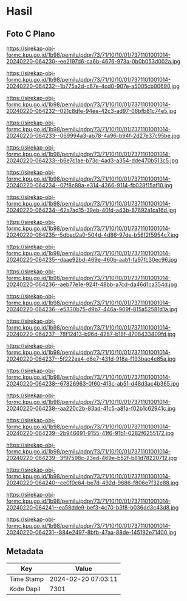 # Hasil

## Foto C Plano

https://sirekap-obj-formc.kpu.go.id/1b98/pemilu/pdpr/73/71/10/10/01/7371101001014-20240220-064230--ee2197d6-ca6b-4676-973a-0b0b053d002a.jpg

https://sirekap-obj-formc.kpu.go.id/1b98/pemilu/pdpr/73/71/10/10/01/7371101001014-20240220-064232--1b775a2d-c67e-4cd0-907e-a5005cb00690.jpg

https://sirekap-obj-formc.kpu.go.id/1b98/pemilu/pdpr/73/71/10/10/01/7371101001014-20240220-064232--021c8dfe-94ee-42c3-ad97-06bfb81c74e5.jpg

https://sirekap-obj-formc.kpu.go.id/1b98/pemilu/pdpr/73/71/10/10/01/7371101001014-20240220-064233--069994a3-ab78-4a96-b94f-2d27e37c95be.jpg

https://sirekap-obj-formc.kpu.go.id/1b98/pemilu/pdpr/73/71/10/10/01/7371101001014-20240220-064233--b6e7c1ae-b73c-4ad3-a354-dde470b513c5.jpg

https://sirekap-obj-formc.kpu.go.id/1b98/pemilu/pdpr/73/71/10/10/01/7371101001014-20240220-064234--07f8c88a-e314-4366-9114-fb028f15af10.jpg

https://sirekap-obj-formc.kpu.go.id/1b98/pemilu/pdpr/73/71/10/10/01/7371101001014-20240220-064234--62a7ad15-39eb-40fd-a43b-87892a1ca16d.jpg

https://sirekap-obj-formc.kpu.go.id/1b98/pemilu/pdpr/73/71/10/10/01/7371101001014-20240220-064235--5dbed2a0-504d-4d86-97de-b56f2f5954c7.jpg

https://sirekap-obj-formc.kpu.go.id/1b98/pemilu/pdpr/73/71/10/10/01/7371101001014-20240220-064235--daae92bd-469e-460b-aab1-fa97fc30ec96.jpg

https://sirekap-obj-formc.kpu.go.id/1b98/pemilu/pdpr/73/71/10/10/01/7371101001014-20240220-064236--aeb77e1e-924f-48bb-a7cd-da46d1ca354d.jpg

https://sirekap-obj-formc.kpu.go.id/1b98/pemilu/pdpr/73/71/10/10/01/7371101001014-20240220-064236--e5330b75-d9b7-446a-909f-815a52581d1a.jpg

https://sirekap-obj-formc.kpu.go.id/1b98/pemilu/pdpr/73/71/10/10/01/7371101001014-20240220-064237--78f12413-b96d-4287-b18f-4708433409fd.jpg

https://sirekap-obj-formc.kpu.go.id/1b98/pemilu/pdpr/73/71/10/10/01/7371101001014-20240220-064237--5f222aa4-d6e7-431d-918a-f193bae4e85a.jpg

https://sirekap-obj-formc.kpu.go.id/1b98/pemilu/pdpr/73/71/10/10/01/7371101001014-20240220-064238--67826963-0f60-413c-ab51-d48d3ac4b365.jpg

https://sirekap-obj-formc.kpu.go.id/1b98/pemilu/pdpr/73/71/10/10/01/7371101001014-20240220-064238--aa220c2b-83ad-41c5-a81a-f02b1c62941c.jpg

https://sirekap-obj-formc.kpu.go.id/1b98/pemilu/pdpr/73/71/10/10/01/7371101001014-20240220-064239--2b946691-9155-41f6-91b1-0282f6255172.jpg

https://sirekap-obj-formc.kpu.go.id/1b98/pemilu/pdpr/73/71/10/10/01/7371101001014-20240220-064239--3f97598c-23ed-469e-b52f-b81d78220712.jpg

https://sirekap-obj-formc.kpu.go.id/1b98/pemilu/pdpr/73/71/10/10/01/7371101001014-20240220-064240--ce0f0c64-be7d-492d-9686-f806e7f32c88.jpg

https://sirekap-obj-formc.kpu.go.id/1b98/pemilu/pdpr/73/71/10/10/01/7371101001014-20240220-064241--ea58dde9-bef3-4c70-b3f8-b036dd3c43d8.jpg

https://sirekap-obj-formc.kpu.go.id/1b98/pemilu/pdpr/73/71/10/10/01/7371101001014-20240220-064231--884e2497-8bfb-47aa-88de-145192e71400.jpg


## Metadata

| Key        | Value               |
| ---------- | ------------------- |
| Time Stamp | 2024-02-20 07:03:11 |
| Kode Dapil | 7301                |



